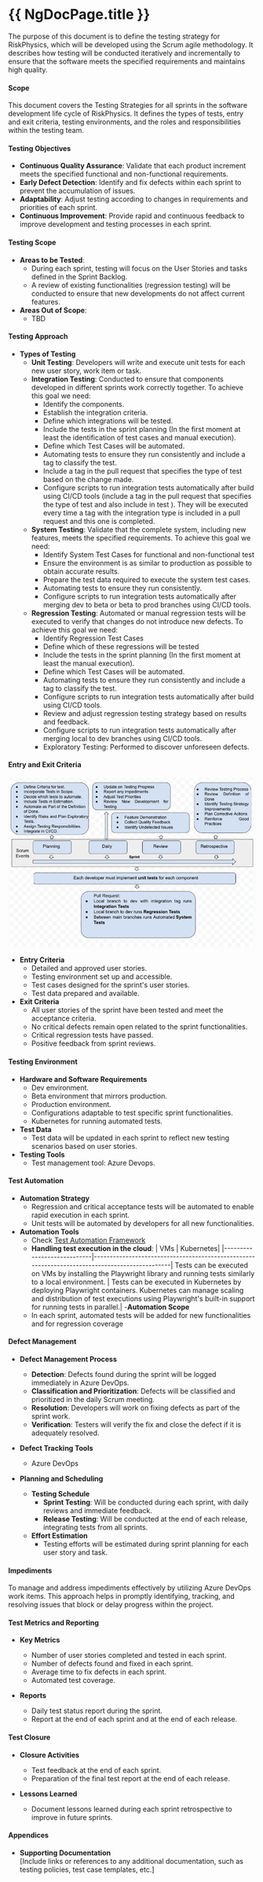 # {{ NgDocPage.title }}

The purpose of this document is to define the testing strategy for RiskPhysics, which will be developed using the Scrum agile methodology. It describes how testing will be conducted iteratively and incrementally to ensure that the software meets the specified requirements and maintains high quality.

#### Scope
This document covers the Testing Strategies for all sprints in the software development life cycle of RiskPhysics. It defines the types of tests, entry and exit criteria, testing environments, and the roles and responsibilities within the testing team.

####  Testing Objectives
- **Continuous Quality Assurance**: Validate that each product increment meets the specified functional and non-functional requirements.
- **Early Defect Detection**: Identify and fix defects within each sprint to prevent the accumulation of issues.
- **Adaptability**: Adjust testing according to changes in requirements and priorities of each sprint.
- **Continuous Improvement**: Provide rapid and continuous feedback to improve development and testing processes in each sprint.

#### Testing Scope
- **Areas to be Tested**:
    - During each sprint, testing will focus on the User Stories and tasks defined in the Sprint Backlog.
    - A review of existing functionalities (regression testing) will be conducted to ensure that new developments do not affect current features.
- **Areas Out of Scope**:
    - TBD

#### Testing Approach
- **Types of Testing**
  - **Unit Testing**: Developers will write and execute unit tests for each new user story, work item or task.
  - **Integration Testing**: Conducted to ensure that components developed in different sprints work correctly together. To achieve this goal we need:
    - Identify the components.
    - Establish the integration criteria.
    - Define which integrations will be tested.
    - Include the tests in the sprint planning (In the first moment at least the identification of test cases and manual execution).
    - Define which Test Cases will be automated.
    - Automating tests to ensure they run consistently and include a tag to classify the test.
    - Include a tag in the pull request that specifies the type of test based on the change made.
    - Configure scripts to run integration tests automatically after build using CI/CD tools (include a tag in the pull request that specifies the type of test and also include in test ).
  They will be executed every time a tag with the integration type is included in a pull request and this one is completed.
  - **System Testing**: Validate that the complete system, including new features, meets the specified requirements. To achieve this goal we need:
    - Identify System Test Cases for functional and non-functional test
    - Ensure the environment is as similar to production as possible to obtain accurate results.
    - Prepare the test data required to execute the system test cases.
    - Automating tests to ensure they run consistently.
    - Configure scripts to run integration tests automatically after merging dev to beta or beta to prod branches using CI/CD tools.
  - **Regression Testing**: Automated or manual regression tests will be executed to verify that changes do not introduce new defects. To achieve this goal we need:
    - Identify Regression Test Cases
    - Define which of these regressions will be tested
    - Include the tests in the sprint planning (In the first moment at least the manual execution).
    - Define which Test Cases will be automated.
    - Automating tests to ensure they run consistently and include a tag to classify the test.
    - Configure scripts to run integration tests automatically after build using CI/CD tools.
    - Review and adjust regression testing strategy based on results and feedback.
    - Configure scripts to run integration tests automatically after merging local to dev branches using CI/CD tools.
    - Exploratory Testing: Performed to discover unforeseen defects.

#### Entry and Exit Criteria
![QE Process](assets/img/QE_Process.png)
- **Entry Criteria**
  - Detailed and approved user stories.
  - Testing environment set up and accessible.
  - Test cases designed for the sprint's user stories.
  - Test data prepared and available.
- **Exit Criteria**
  - All user stories of the sprint have been tested and meet the acceptance criteria.
  - No critical defects remain open related to the sprint functionalities.
  - Critical regression tests have passed.
  - Positive feedback from sprint reviews.

#### Testing Environment
- **Hardware and Software Requirements**
  - Dev environment.
  - Beta environment that mirrors production.
  - Production environment.
  - Configurations adaptable to test specific sprint functionalities.
  - Kubernetes for running automated tests.
- **Test Data**
  - Test data will be updated in each sprint to reflect new testing scenarios based on user stories.
- **Testing Tools**
  - Test management tool: Azure Devops.
#### Test Automation
  - **Automation Strategy**
    - Regression and critical acceptance tests will be automated to enable rapid execution in each sprint.
    - Unit tests will be automated by developers for all new functionalities.
  - **Automation Tools**
    - Check [Test Automation Framework](/architecture-documentation/architectural-decision-records/adrs-list#test-automation-framework)
    - **Handling test execution in the cloud**:
    | VMs | Kubernetes|
    |----------------------------|-----------------------------------------------------------------------------------------------|
Tests can be executed on VMs by installing the Playwright library and running tests similarly to a local environment. | Tests can be executed in Kubernetes by deploying Playwright containers. Kubernetes can manage scaling and distribution of test executions using Playwright's built-in support for running tests in parallel.|
    -**Automation Scope**
     - In each sprint, automated tests will be added for new functionalities and for regression coverage
#### Defect Management
- **Defect Management Process**
  - **Detection**: Defects found during the sprint will be logged immediately in Azure DevOps.
  - **Classification and Prioritization**: Defects will be classified and prioritized in the daily Scrum meeting.
  - **Resolution**: Developers will work on fixing defects as part of the sprint work.
  - **Verification**: Testers will verify the fix and close the defect if it is adequately resolved.

- **Defect Tracking Tools**
  - Azure DevOps

- **Planning and Scheduling**
  - **Testing Schedule**
    - **Sprint Testing**: Will be conducted during each sprint, with daily reviews and immediate feedback.
    - **Release Testing**: Will be conducted at the end of each release, integrating tests from all sprints.
  - **Effort Estimation**
    - Testing efforts will be estimated during sprint planning for each user story and task.

#### Impediments
To manage and address impediments effectively by utilizing Azure DevOps work items. This approach helps in promptly identifying, tracking, and resolving issues that block or delay progress within the project.

#### Test Metrics and Reporting
- **Key Metrics**
  - Number of user stories completed and tested in each sprint.
  - Number of defects found and fixed in each sprint.
  - Average time to fix defects in each sprint.
  - Automated test coverage.

- **Reports**
  - Daily test status report during the sprint.
  - Report at the end of each sprint and at the end of each release.

#### Test Closure

- **Closure Activities**
  - Test feedback at the end of each sprint.
  - Preparation of the final test report at the end of each release.

- **Lessons Learned**
  - Document lessons learned during each sprint retrospective to improve in future sprints.

#### Appendices

- **Supporting Documentation**   
[Include links or references to any additional documentation, such as testing policies, test case templates, etc.]
